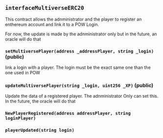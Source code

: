 ## `interfaceMultiverseERC20`

This contract allows the adnministrator and the player to register an enthereum account and link 
it to a POW Login.


For now, the update is made by the adnministrator only but in the future, an oracle will do that


### `setMultiversePlayer(address _addressPlayer, string _login)` (public)



link a login with a player. The login must be the exact same one than the one used in POW

### `updateMultiversePlayer(string _login, uint256 _XP)` (public)



Update the data of a registered player. The adnministrator Only can set this. In the future, the oracle will do that


### `NewPlayerRegistered(address addressPlayer, string loginPlayer)`





### `playerUpdated(string login)`





